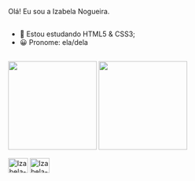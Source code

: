 Olá! Eu sou a Izabela Nogueira.
##
- 📖 Estou estudando HTML5 & CSS3;
- 😀 Pronome: ela/dela

##
<div>
  <img align="center" height="180" src="https://github-readme-stats.vercel.app/api?username=izabelanogueira&show_icons=true&theme=dracula">
  <img align="center" height="180" src="https://github-readme-stats.vercel.app/api/top-langs/?username=izabelanogueira&layout=compact&theme=dracula&card_width=180">
<div>
  
 <div><br>
    <img align="center" alt="Izabela-HTML" src="https://cdn.jsdelivr.net/gh/devicons/devicon/icons/html5/html5-original.svg" height="30" width="40">
    <img align="center" alt="Izabela-CSS" src="https://cdn.jsdelivr.net/gh/devicons/devicon/icons/css3/css3-original.svg" height="30" width="40">
 </div>
